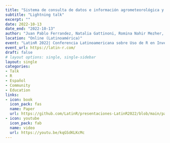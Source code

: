 ```yaml
---
title: "Sistema de consulta de datos e información agrometeorológica y agroclimática para la provincia de La Pampa"
subtitle: "Lightning talk"
excerpt: ""
date: 2022-10-13
date_end: "2022-10-13"
author: "Juan Pablo Ferrandez, Natalia Gattinoni, Romina Nahir Mezher, María José Pizarro, Lorena Verónica Carreño, Rosario Olguín Paez, María Laura Belmonte and Yanina Noemi Bellini Saibene"
location: "Online (Latinoamérica)"
event: "LatinR 2022| Conferencia Latinoamericana sobre Uso de R en Investigación + Desarrollo"
event_url: https://latin-r.com/
draft: false
# layout options: single, single-sidebar
layout: single
categories:
- Talk
- R
- Español
- Community
- Education
links:
- icon: book
  icon_pack: fas
  name: Paper
  url: https://github.com/LatinR/presentaciones-LatinR2022/blob/main/papers/LatinR2022_propuesta_8859.pdf
- icon: youtube
  icon_pack: fab
  name: video 
  url: https://youtu.be/kqGSdKLKcMc
---
```

